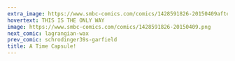 ```yaml
---
extra_image: https://www.smbc-comics.com/comics/1428591826-20150409after.png
hovertext: THIS IS THE ONLY WAY
image: https://www.smbc-comics.com/comics/1428591826-20150409.png
next_comic: lagrangian-wax
prev_comic: schrodinger39s-garfield
title: A Time Capsule!
---
```



